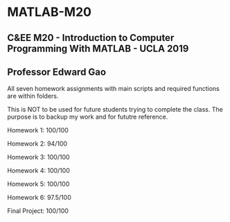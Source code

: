# MATLAB-M20
C&amp;EE M20 - Introduction to Computer Programming With MATLAB - UCLA 2019
-
Professor Edward Gao
-
All seven homework assignments with main scripts and required functions are within folders.

This is NOT to be used for future students trying to complete the class. The purpose is to backup my work and for fututre reference.

Homework 1:				 100/100

Homework 2:				  94/100

Homework 3:				 100/100

Homework 4:				 100/100

Homework 5:				 100/100

Homework 6:				97.5/100

Final Project:		 100/100

